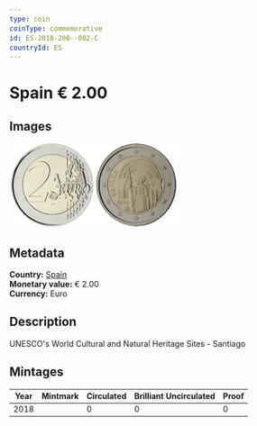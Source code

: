 ```yaml
---
type: coin
coinType: commemorative
id: ES-2018-200--002-C
countryId: ES
---
```


# Spain € 2.00

## Images

<img src="../../Images/common-2007-200.png" height="150" alt="Front image"><img src="Images/ES-2018-200-002.png" height="150" alt="Back image">

## Metadata

**Country:** [Spain](../../Countries/Spain/index.md)\
**Monetary value:** € 2.00\
**Currency:** Euro

## Description
UNESCO's World Cultural and Natural Heritage Sites - Santiago

## Mintages

| Year | Mintmark | Circulated | Brilliant Uncirculated | Proof |
| ---- | -------- | ---------- | ---------------------- | ----- |
| 2018 | | 0 | 0 | 0 |
